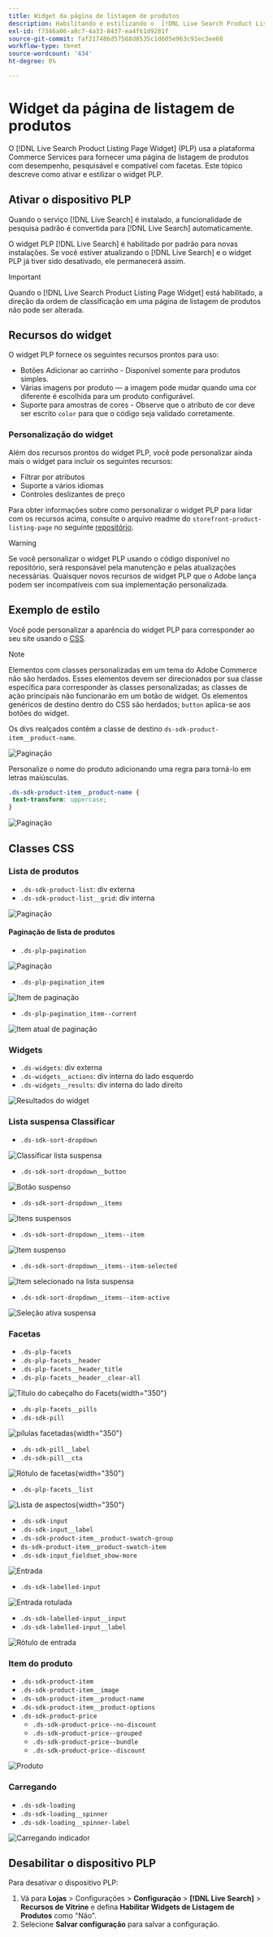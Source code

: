 ```yaml
---
title: Widget da página de listagem de produtos
description: Habilitando e estilizando o  [!DNL Live Search Product Listing Page Widget]
exl-id: f7346a06-a8c7-4a33-8437-ea4f61d9281f
source-git-commit: faf217486d57588d8535c1d605e963c91ec3ee68
workflow-type: tm+mt
source-wordcount: '434'
ht-degree: 0%

---
```


# Widget da página de listagem de produtos

O [!DNL Live Search Product Listing Page Widget] (PLP) usa a plataforma Commerce Services para fornecer uma página de listagem de produtos com desempenho, pesquisável e compatível com facetas. Este tópico descreve como ativar e estilizar o widget PLP.

## Ativar o dispositivo PLP

Quando o serviço [!DNL Live Search] é instalado, a funcionalidade de pesquisa padrão é convertida para [!DNL Live Search] automaticamente.

O widget PLP [!DNL Live Search] é habilitado por padrão para novas instalações. Se você estiver atualizando o [!DNL Live Search] e o widget PLP já tiver sido desativado, ele permanecerá assim.

>[!IMPORTANT]
>
>Quando o [!DNL Live Search Product Listing Page Widget] está habilitado, a direção da ordem de classificação em uma página de listagem de produtos não pode ser alterada.

## Recursos do widget

O widget PLP fornece os seguintes recursos prontos para uso:

- Botões Adicionar ao carrinho - Disponível somente para produtos simples.
- Várias imagens por produto — a imagem pode mudar quando uma cor diferente é escolhida para um produto configurável.
- Suporte para amostras de cores - Observe que o atributo de cor deve ser escrito `color` para que o código seja validado corretamente.

### Personalização do widget

Além dos recursos prontos do widget PLP, você pode personalizar ainda mais o widget para incluir os seguintes recursos:

- Filtrar por atributos
- Suporte a vários idiomas
- Controles deslizantes de preço

Para obter informações sobre como personalizar o widget PLP para lidar com os recursos acima, consulte o arquivo readme do `storefront-product-listing-page` no seguinte [repositório](https://github.com/adobe/storefront-product-listing-page/).

>[!WARNING]
>
>Se você personalizar o widget PLP usando o código disponível no repositório, será responsável pela manutenção e pelas atualizações necessárias. Quaisquer novos recursos de widget PLP que o Adobe lança podem ser incompatíveis com sua implementação personalizada.

## Exemplo de estilo

Você pode personalizar a aparência do widget PLP para corresponder ao seu site usando o [CSS](https://developer.adobe.com/commerce/frontend-core/guide/css/).

>[!NOTE]
>
>Elementos com classes personalizadas em um tema do Adobe Commerce não são herdados. Esses elementos devem ser direcionados por sua classe específica para corresponder às classes personalizadas; as classes de ação principais não funcionarão em um botão de widget. Os elementos genéricos de destino dentro do CSS são herdados; `button` aplica-se aos botões do widget.

Os divs realçados contêm a classe de destino `ds-sdk-product-item__product-name`.

![Paginação](assets/plp-css-example.png)

Personalize o nome do produto adicionando uma regra para torná-lo em letras maiúsculas.

```css
.ds-sdk-product-item__product-name {
 text-transform: uppercase;
}
```

![Paginação](assets/plp-css-example-after.png)

## Classes CSS

### Lista de produtos

- `.ds-sdk-product-list`: div externa
- `.ds-sdk-product-list__grid`: div interna

![Paginação](assets/plp-css-product-list.png)

#### Paginação de lista de produtos

- `.ds-plp-pagination`

![Paginação](assets/plp-css-pagination.png)

- `.ds-plp-pagination_item`

![Item de paginação](assets/plp-css-pagination-item.png)

- `.ds-plp-pagination_item--current`

![Item atual de paginação](assets/plp-css-pagination-item-current.png)

### Widgets

- `.ds-widgets`: div externa
- `.ds-widgets__actions`: div interna do lado esquerdo
- `.ds-widgets__results`: div interna do lado direito

![Resultados do widget](assets/plp-css-widgets.png)

### Lista suspensa Classificar

- `.ds-sdk-sort-dropdown`

![Classificar lista suspensa](assets/plp-css-dropdown.png)

- `.ds-sdk-sort-dropdown__button`

![Botão suspenso](assets/plp-css-dropdown-button.png)

- `.ds-sdk-sort-dropdown__items`

![Itens suspensos](assets/plp-css-dropdown-items.png)

- `.ds-sdk-sort-dropdown__items--item`

![Item suspenso](assets/plp-css-dropdown-item.png)

- `.ds-sdk-sort-dropdown__items--item-selected`

![Item selecionado na lista suspensa](assets/plp-css-dropdown-selected.png)

- `.ds-sdk-sort-dropdown__items--item-active`

![Seleção ativa suspensa](assets/plp-css-dropdown-active.png)

### Facetas

- `.ds-plp-facets`
- `.ds-plp-facets__header`
- `.ds-plp-facets__header_title`
- `.ds-plp-facets__header__clear-all`

![Título do cabeçalho do Facets](assets/plp-css-facets-title-clear.png){width="350"}

- `.ds-plp-facets__pills`
- `.ds-sdk-pill`

![pílulas facetadas](assets/plp-css-facets-pill.png){width="350"}

- `.ds-sdk-pill__label`
- `.ds-sdk-pill__cta`

![Rótulo de facetas](assets/plp-css-pill-label-cta.png){width="350"}

- `.ds-plp-facets__list`

![Lista de aspectos](assets/plp-css-facets-list.png){width="350"}

- `.ds-sdk-input`
- `.ds-sdk-input__label`
- `.ds-sdk-product-item__product-swatch-group`
- `ds-sdk-product-item__product-swatch-item`
- `.ds-sdk-input_fieldset_show-more`

![Entrada](assets/plp-css-sdk-input.png)

- `.ds-sdk-labelled-input`

![Entrada rotulada](assets/plp-css-labelled-input.png)

- `.ds-sdk-labelled-input__input`
- `.ds-sdk-labelled-input__label`

![Rótulo de entrada](assets/plp-css-labelled-input-label.png)

### Item do produto

- `.ds-sdk-product-item`
- `.ds-sdk-product-item__image`
- `.ds-sdk-product-item__product-name`
- `.ds-sdk-product-item__product-options`
- `.ds-sdk-product-price`
   - `.ds-sdk-product-price--no-discount`
   - `.ds-sdk-product-price--grouped`
   - `.ds-sdk-product-price--bundle`
   - `.ds-sdk-product-price--discount`

![Produto](assets/plp-css-product.png)

### Carregando

- `.ds-sdk-loading`
- `.ds-sdk-loading__spinner`
- `.ds-sdk-loading__spinner-label`

![Carregando indicador](assets/plp-css-loading.png)

## Desabilitar o dispositivo PLP

Para desativar o dispositivo PLP:

1. Vá para **Lojas** > Configurações > **Configuração** > **[!DNL Live Search]** > **Recursos de Vitrine** e defina **Habilitar Widgets de Listagem de Produtos** como &quot;Não&quot;.
1. Selecione **Salvar configuração** para salvar a configuração.
